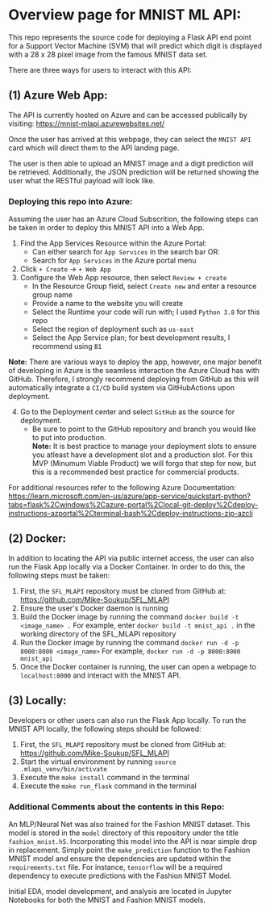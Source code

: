 # Overview page for MNIST ML API:

This repo represents the source code for deploying a Flask API end point for a Support Vector Machine (SVM) that will predict which digit is displayed with a 28 x 28 pixel image from the famous MNIST data set. 

There are three ways for users to interact with this API:

## (1) Azure Web App:
The API is currently hosted on Azure and can be accessed publically by visiting: https://mnist-mlapi.azurewebsites.net/

Once the user has arrived at this webpage, they can select the `MNIST API` card which will direct them to the API landing page. 

The user is then able to upload an MNIST image and a digit prediction will be retrieved. Additionally, the JSON prediction will be returned showing the user what the RESTful payload will look like.

### Deploying this repo into Azure:
Assuming the user has an Azure Cloud Subscrition, the following steps can be taken in order to deploy this MNIST API into a Web App. 

1. Find the App Services Resource within the Azure Portal:
    - Can either search for `App Services` in the search bar OR:
    - Search for `App Services` in the Azure portal menu
2. Click `+ Create` -> `+ Web App`
3. Configure the Web App resource, then select `Review + create`
    - In the Resource Group field, select `Create new` and enter a resource group name
    - Provide a name to the website you will create
    - Select the Runtime your code will run with; I used `Python 3.8` for this repo
    - Select the region of deployment such as `us-east`
    - Select the App Service plan; for best development results, I recommend using `B1`

**Note:** There are various ways to deploy the app, however, one major benefit of developing in Azure is the seamless interaction the Azure Cloud has with GitHub. Therefore, I strongly recommend deploying from GitHub as this will automatically integrate a `CI/CD` build system via GitHubActions upon deployment. 

4. Go to the Deployment center and select `GitHub` as the source for deployment. 
    - Be sure to point to the GitHub repository and branch you would like to put into production. <br>
    **Note:** It is best practice to manage your deployment slots to ensure you atleast have a development slot and a production slot. For this MVP (Minumum Viable Product) we will forgo that step for now, but this is a recommended best practice for commercial products. 

For additional resources refer to the following Azure Documentation: https://learn.microsoft.com/en-us/azure/app-service/quickstart-python?tabs=flask%2Cwindows%2Cazure-portal%2Clocal-git-deploy%2Cdeploy-instructions-azportal%2Cterminal-bash%2Cdeploy-instructions-zip-azcli 

## (2) Docker:
In addition to locating the API via public internet access, the user can also run the Flask App locally via a Docker Container. In order to do this, the following steps must be taken:

1. First, the `SFL_MLAPI` repository must be cloned from GitHub at: https://github.com/Mike-Soukup/SFL_MLAPI
2. Ensure the user's Docker daemon is running
3. Build the Docker image by running the command `docker build -t <image_name> .`
    For example, enter `docker build -t mnist_api .` in the working directory of the SFL_MLAPI repository
4. Run the Docker image by running the command `docker run -d -p 8000:8000 <image_name>`
    For example, `docker run -d -p 8000:8000 mnist_api`
5. Once the Docker container is running, the user can open a webpage to `localhost:8000` and interact with the MNIST API.

## (3) Locally:
Developers or other users can also run the Flask App locally. To run the MNIST API locally, the following steps should be followed:

1. First, the `SFL_MLAPI` repository must be cloned from GitHub at: https://github.com/Mike-Soukup/SFL_MLAPI
2. Start the virtual environment by running `source .mlapi_venv/bin/activate`
3. Execute the `make install` command in the terminal
4. Execute the `make run_flask` command in the terminal

### Additional Comments about the contents in this Repo:

An MLP/Neural Net was also trained for the Fashion MNIST dataset. This model is stored in the `model` directory of this repository under the title `fashion_mnist.h5`. Incorporating this model into the API is near simple drop in replacement. Simply point the `make_prediction` function to the Fashion MNIST model and ensure the dependencies are updated within the `requirements.txt` file. For instance, `tensorflow` will be a required dependency to execute predictions with the Fashion MNIST Model.

Initial EDA, model development, and analysis are located in Jupyter Notebooks for both the MNIST and Fashion MNIST models. 
